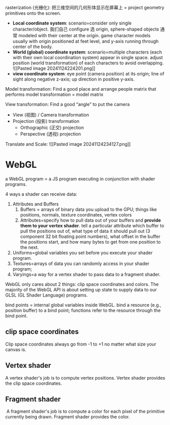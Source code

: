 rasterization (光栅化): 把三维空间的几何形体显示在屏幕上 = project geometry primitives onto the screen.

- **Local coordinate system**: scenario=consider only single character/object. 我们自己 configure 选 origin, sphere-shaped objects 通常 modeled with their center at the origin. game character models usually with origin positioned at feet level, and y-axis running through center of the body.
- **World (global) coordinate system**: scenario=multiple characters (each with their own local coordination system) appear in single space. adjust position (world transformation) of each characters to avoid overlapping. 
![[Pasted image 20241124224201.png]]
- **view coordinate system**: eye point (camera position) at its origin; line of sight along negative z-axis; up direction in positive y-axis.

Model transformation: Find a good place and arrange people
matrix that performs model transformation = model matrix


View transformation: Find a good “angle” to put the camera
- View (视图) / Camera transformation
- Projection (投影) transformation
	- Orthographic (正交) projection
	- Perspective (透视) projection




Translate and Scale:
![[Pasted image 20241124234127.png]]

# WebGL
a WebGL program = a JS program executing in conjunction with shader programs.

4 ways a shader can receive data:
1. Attributes and Buffers
	1. Buffers = arrays of binary data you upload to the GPU; things like positions, normals, texture coordinates, vertex colors
	2. Attributes=specify how to pull data out of your buffers and **provide them to your vertex shader**. tell a particular attribute which buffer to pull the positions out of, what type of data it should pull out (3 component 32 bit floating point numbers), what offset in the buffer the positions start, and how many bytes to get from one position to the next.
2. Uniforms=global variables you set before you execute your shader program.
3. Textures=arrays of data you can randomly access in your shader program;
4. Varyings=a way for a vertex shader to pass data to a fragment shader.

WebGL only cares about 2 things: clip space coordinates and colors.
The majority of the WebGL API is about setting up state to supply data to our GLSL (GL Shader Language) programs.

bind points = internal global variables inside WebGL. bind a resource (e.g., position buffer) to a bind point; functions refer to the resource through the bind point. 
## clip space coordinates
Clip space coordinates always go from -1 to +1 no matter what size your canvas is.

## Vertex shader
A vertex shader's job is to compute vertex positions. Vertex shader provides the clip space coordinates.

## Fragment shader
 A fragment shader's job is to compute a color for each pixel of the primitive currently being drawn. Fragment shader provides the color.
 